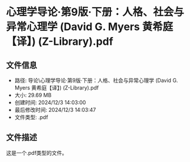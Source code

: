 ﻿# 心理学导论·第9版·下册：人格、社会与异常心理学 (David G. Myers  黄希庭【译】) (Z-Library).pdf

## 文件信息
- 路径: 导论\心理学导论·第9版·下册：人格、社会与异常心理学 (David G. Myers  黄希庭【译】) (Z-Library).pdf
- 大小: 29.69 MB
- 创建时间: 2024/12/3 14:03:00
- 最后修改时间: 2024/12/3 14:03:47
- 文件类型: .pdf

## 文件描述
这是一个.pdf类型的文件。


